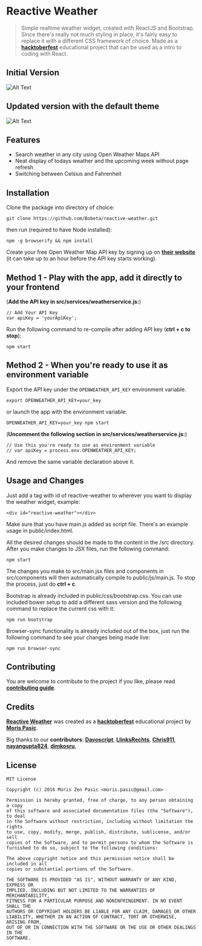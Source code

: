 # Reactive Weather
>Simple realtime weather widget, created with ReactJS and Bootstrap. Since there's really not much styling in place, it's fairly easy to replace it with a different CSS framework of choice. Made as a [**hacktoberfest**](https://hacktoberfest.digitalocean.com/) educational project that can be used as a intro to coding with React.

## Initial Version

![Alt Text](https://github.com/bobeta/reactive-weather/raw/master/showcase/reactive-weather-initial.gif)

## Updated version with the default theme

![Alt Text](https://github.com/bobeta/reactive-weather/raw/master/showcase/reactive-weather-default-theme.gif)

## Features

* Search weather in any city using Open Weather Maps API
* Neat display of todays weather and the upcoming week without page refresh
* Switching between Celsius and Fahrenheit

## Installation

Clone the package into directory of choice:

```
git clone https://github.com/Bobeta/reactive-weather.git
```

then run (required to have Node installed):

```
npm -g browserify && npm install
```

Create your free Open Weather Map API key by signing up on [**their website**](https://openweathermap.org/) (it can take up to an hour before the API key starts working).

## Method 1 - Play with the app, add it directly to your frontend
(**Add the API key in src/services/weatherservice.js:**)

```
// Add Your API Key
var apiKey = 'yourApiKey';
```

Run the following command to re-compile after adding API key (**ctrl + c to stop**):
```
npm start
```

## Method 2 - When you're ready to use it as environment variable
Export the API key under the `OPENWEATHER_API_KEY` environment variable.
```
export OPENWEATHER_API_KEY=your_key
```
or launch the app with the environment variable:
```
OPENWEATHER_API_KEY=your_key npm start
```

(**Uncomment the following section in src/services/weatherservice.js:**)
```
// Use this you're ready to use as environment variable
// var apiKey = process.env.OPENWEATHER_API_KEY;
```
And remove the same variable declaration above it.

## Usage and Changes

Just add a tag with id of reactive-weather to wherever you want to display the weather widget, example:
```
<div id="reactive-weather"></div>
```

Make sure that you have main.js added as script file. There's an example usage in public/index.html.

All the desired changes should be made to the content in the /src directory. After you make changes to JSX files, run the following command:
```
npm start
```

The changes you make to src/main.jsx files and components in src/components will then automatically compile to public/js/main.js. To stop the process, just do **ctrl + c**.

Bootstrap is already included in public/css/bootstrap.css. You can use included bower setup to add a different sass version and the following command to replace the current css with it:

```
npm run bootstrap
```

Browser-sync functionality is already included out of the box, just run the following command to see your changes being made live:
```
npm run browser-sync
```

## Contributing

You are welcome to contribute to the project if you like, please read [**contributing guide**](CONTRIBUTING.md).

## Credits

[**Reactive Weather**](https://github.com/bobeta/reactive-weather) was created as a [**hacktoberfest**](https://hacktoberfest.digitalocean.com/) educational project by [**Moris Pasic**](https://github.com/bobeta).

Big thanks to our **contributors**:
[**Davoscript**](https://github.com/davoscript), [**LlinksRechts**](https://github.com/LlinksRechts), [**Chris911**](https://github.com/Chris911), [**nayangupta824**](https://github.com/nayangupta824), [**dimkosru**](https://github.com/dimkosru), 

## License
```
MIT License

Copyright (c) 2016 Moris Zen Pasic <moris.pasic@gmail.com>

Permission is hereby granted, free of charge, to any person obtaining a copy
of this software and associated documentation files (the "Software"), to deal
in the Software without restriction, including without limitation the rights
to use, copy, modify, merge, publish, distribute, sublicense, and/or sell
copies of the Software, and to permit persons to whom the Software is
furnished to do so, subject to the following conditions:

The above copyright notice and this permission notice shall be included in all
copies or substantial portions of the Software.

THE SOFTWARE IS PROVIDED "AS IS", WITHOUT WARRANTY OF ANY KIND, EXPRESS OR
IMPLIED, INCLUDING BUT NOT LIMITED TO THE WARRANTIES OF MERCHANTABILITY,
FITNESS FOR A PARTICULAR PURPOSE AND NONINFRINGEMENT. IN NO EVENT SHALL THE
AUTHORS OR COPYRIGHT HOLDERS BE LIABLE FOR ANY CLAIM, DAMAGES OR OTHER
LIABILITY, WHETHER IN AN ACTION OF CONTRACT, TORT OR OTHERWISE, ARISING FROM,
OUT OF OR IN CONNECTION WITH THE SOFTWARE OR THE USE OR OTHER DEALINGS IN THE
SOFTWARE.
```
